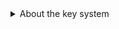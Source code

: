  <!-- Define the SVG link at the top of your Markdown file -->
[info]: https://raw.githubusercontent.com/Mqxx/GitHub-Markdown/main/blockquotes/badge/dark-theme/info.svg

<details>
  <summary>About the key system</summary>

  > ___

> ![Info]
>
> Since the release of Hydrogen version 2.0.0, Hydrogen now requires purchasing an [adless account](https://hydrogen.sh/adless). Without an adless account, you will not be able to use Hydrogen.
</details>
